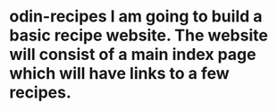 # odin-recipes I am going to build a basic recipe website. The website will consist of a main index page which will have links to a few recipes.
